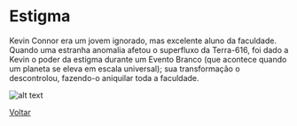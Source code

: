# Estigma

Kevin Connor era um jovem ignorado, mas excelente aluno da faculdade. Quando uma estranha anomalia afetou o superfluxo da Terra-616, foi dado a Kevin o poder da estigma durante um Evento Branco (que acontece quando um planeta se eleva em escala universal); sua transformação o descontrolou, fazendo-o aniquilar toda a faculdade.

![alt text](https://i.pinimg.com/564x/d9/d4/bd/d9d4bd923b2b74bd99c4d896a1ce9689.jpg)

[Voltar](../README.md)